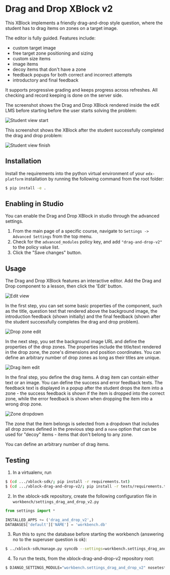 Drag and Drop XBlock v2
=======================

This XBlock implements a friendly drag-and-drop style question, where
the student has to drag items on zones on a target image.

The editor is fully guided. Features include:

* custom target image
* free target zone positioning and sizing
* custom size items
* image items
* decoy items that don't have a zone
* feedback popups for both correct and incorrect attempts
* introductory and final feedback

It supports progressive grading and keeps progress across
refreshes. All checking and record keeping is done on the server side.

The screenshot shows the Drag and Drop XBlock rendered inside the edX
LMS before starting before the user starts solving the problem:

![Student view start](https://raw.githubusercontent.com/edx-solutions/xblock-drag-and-drop-v2/5ff71f56ba454c66d8f2749bc1d55d5f1df3b792/doc/img/student-view-start.png)

This screenshot shows the XBlock after the student successfully
completed the drag and drop problem:

![Student view finish](https://raw.githubusercontent.com/edx-solutions/xblock-drag-and-drop-v2/5ff71f56ba454c66d8f2749bc1d55d5f1df3b792/doc/img/student-view-finish.png)

Installation
------------

Install the requirements into the python virtual environment of your
`edx-platform` installation by running the following command from the
root folder:

```bash
$ pip install -e .
```

Enabling in Studio
------------------

You can enable the Drag and Drop XBlock in studio through the advanced
settings.

1. From the main page of a specific course, navigate to `Settings ->
   Advanced Settings` from the top menu.
2. Check for the `advanced_modules` policy key, and add
   `"drag-and-drop-v2"` to the policy value list.
3. Click the "Save changes" button.

Usage
-----

The Drag and Drop XBlock features an interactive editor. Add the Drag
and Drop component to a lesson, then click the 'Edit' button.

![Edit view](https://raw.githubusercontent.com/edx-solutions/xblock-drag-and-drop-v2/5ff71f56ba454c66d8f2749bc1d55d5f1df3b792/doc/img/edit-view.png)

In the first step, you can set some basic properties of the component,
such as the title, question text that rendered above the background
image, the introduction feedback (shown initially) and the final
feedback (shown after the student successfully completes the drag and
drop problem).

![Drop zone edit](https://raw.githubusercontent.com/edx-solutions/xblock-drag-and-drop-v2/5ff71f56ba454c66d8f2749bc1d55d5f1df3b792/doc/img/edit-view-zones.png)

In the next step, you set the background image URL and define the
properties of the drop zones. The properties include the title/text
rendered in the drop zone, the zone's dimensions and position
coordinates. You can define an arbitrary number of drop zones as long
as their titles are unique.

![Drag item edit](https://raw.githubusercontent.com/edx-solutions/xblock-drag-and-drop-v2/5ff71f56ba454c66d8f2749bc1d55d5f1df3b792/doc/img/edit-view-items.png)

In the final step, you define the drag items. A drag item can contain
either text or an image. You can define the success and error feedback
texts. The feedback text is displayed in a popup after the student
drops the item into a zone - the success feedback is shown if the item
is dropped into the correct zone, while the error feedback is shown
when dropping the item into a wrong drop zone.

![Zone dropdown](https://raw.githubusercontent.com/edx-solutions/xblock-drag-and-drop-v2/5ff71f56ba454c66d8f2749bc1d55d5f1df3b792/doc/img/edit-view-zone-dropdown.png)

The zone that the item belongs is selected from a dropdown that
includes all drop zones defined in the previous step and a `none`
option that can be used for "decoy" items - items that don't belong to
any zone.

You can define an arbitrary number of drag items.

Testing
-------

1. In a virtualenv, run

```bash
$ (cd .../xblock-sdk/; pip install -r requirements.txt)
$ (cd .../xblock-drag-and-drop-v2/; pip install -r tests/requirements.txt)
```

2. In the xblock-sdk repository, create the following configuration
file in `workbench/settings_drag_and_drop_v2.py`

```python
from settings import *

INSTALLED_APPS += ('drag_and_drop_v2',)
DATABASES['default']['NAME'] = 'workbench.db'
```

3. Run this to sync the database before starting the workbench
(answering no to the superuser question is ok):

```bash
$ ../xblock-sdk/manage.py syncdb --settings=workbench.settings_drag_and_drop_v2
```

4. To run the tests, from the xblock-drag-and-drop-v2 repository root:

```bash
$ DJANGO_SETTINGS_MODULE="workbench.settings_drag_and_drop_v2" nosetests --rednose --verbose --with-cover --cover-package=drag_and_drop_v2
```
